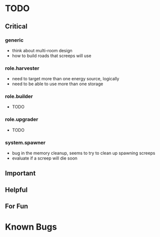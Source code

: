 # TODO

## Critical
### generic
* think about multi-room design
* how to build roads that screeps will use

### role.harvester
* need to target more than one energy source, logically
* need to be able to use more than one storage

### role.builder
* TODO

### role.upgrader
* TODO

### system.spawner
* bug in the memory cleanup, seems to try to clean up spawning screeps
* evaluate if a screep will die soon

## Important

## Helpful

## For Fun

# Known Bugs